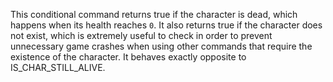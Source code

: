 This conditional command returns true if the character is dead, which happens when its health reaches `0`. It also returns true if the character does not exist, which is extremely useful to check in order to prevent unnecessary game crashes when using other commands that require the existence of the character. It behaves exactly opposite to IS_CHAR_STILL_ALIVE.
